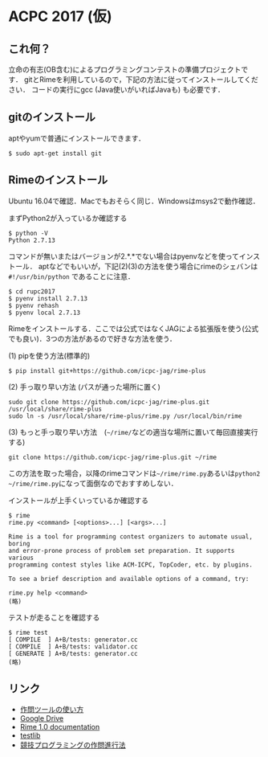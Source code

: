 # ACPC 2017 (仮)

## これ何？

立命の有志(OB含む)によるプログラミングコンテストの準備プロジェクトです．
gitとRimeを利用しているので，下記の方法に従ってインストールしてください．
コードの実行にgcc (Java使いがいればJavaも) も必要です．

## gitのインストール

aptやyumで普通にインストールできます．
```
$ sudo apt-get install git
```

## Rimeのインストール

Ubuntu 16.04で確認．Macでもおそらく同じ．Windowsはmsys2で動作確認．

まずPython2が入っているか確認する
```
$ python -V
Python 2.7.13
```
コマンドが無いまたはバージョンが2.\*.\*でない場合はpyenvなどを使ってインストール．
aptなどでもいいが，下記(2)(3)の方法を使う場合にrimeのシェバンは `#!/usr/bin/python` であることに注意．
```
$ cd rupc2017
$ pyenv install 2.7.13
$ pyenv rehash
$ pyenv local 2.7.13
```

Rimeをインストールする．ここでは公式ではなくJAGによる拡張版を使う(公式でも良い)．3つの方法があるので好きな方法を使う．

(1) pipを使う方法(標準的)
```
$ pip install git+https://github.com/icpc-jag/rime-plus
```

(2) 手っ取り早い方法 (パスが通った場所に置く)
```
sudo git clone https://github.com/icpc-jag/rime-plus.git /usr/local/share/rime-plus
sudo ln -s /usr/local/share/rime-plus/rime.py /usr/local/bin/rime
```

(3) もっと手っ取り早い方法　(`~/rime/`などの適当な場所に置いて毎回直接実行する)
```
git clone https://github.com/icpc-jag/rime-plus.git ~/rime
```
この方法を取った場合，以降のrimeコマンドは`~/rime/rime.py`あるいは`python2 ~/rime/rime.py`になって面倒なのでおすすめしない．

インストールが上手くいっているか確認する
```
$ rime
rime.py <command> [<options>...] [<args>...]

Rime is a tool for programming contest organizers to automate usual, boring
and error-prone process of problem set preparation. It supports various
programming contest styles like ACM-ICPC, TopCoder, etc. by plugins.

To see a brief description and available options of a command, try:

rime.py help <command>
(略)
```


テストが走ることを確認する
```
$ rime test
[ COMPILE  ] A+B/tests: generator.cc
[ COMPILE  ] A+B/tests: validator.cc
[ GENERATE ] A+B/tests: generator.cc
(略)
```

## リンク

- [作問ツールの使い方](https://drive.google.com/file/d/0B8nawKhBgu7IV0hTcnNMUEhqb2c/view?usp=sharing)
- [Google Drive](https://drive.google.com/drive/folders/0B8nawKhBgu7IZ2xXeHY1bWJ4MDg)
- [Rime 1.0 documentation](http://nya3jp.github.io/rime/)
- [testlib](http://codeforces.com/testlib)
- [競技プログラミングの作問進行法](http://itohjam.hatenablog.com/entry/2014/12/02/214019)
